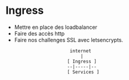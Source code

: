 # Ingress

- Mettre en place des loadbalancer
- Faire des accès http
- Faire nos challenges SSL avec letsencrypts.

```console
                        internet
                            |
                       [ Ingress ]
                       --|-----|--
                       [ Services ]
```